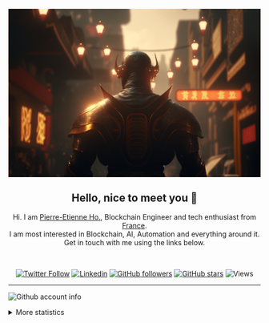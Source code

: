 <p align="center">
    <img align="center" alt="visitors" src="./profile_animation.png" />
</p>

<div align="center">
    
## Hello, nice to meet you 👋
    
Hi. I am [Pierre-Etienne Ho.](https://www.linkedin.com/in/blockchain-pierre-etienne-de/), Blockchain Engineer and tech enthusiast from
[France](https://en.wikipedia.org/wiki/France). <br/>I am most interested in Blockchain, AI, Automation and everything around it. Get in touch with me using the links below.
    
<br/>
    
[![Twitter Follow](https://img.shields.io/twitter/follow/KPohtinen?style=flat&colorA=225fb2&colorB=225fb2&logo=twitter&logoColor=white)](https://twitter.com/intent/follow?screen_name=hopierrot)
[![Linkedin](https://img.shields.io/badge/LinkedIn-0077B5?style=for-the-badge&logo=linkedin&logoColor=white&style=flat&color=225fb2)](https://www.linkedin.com/in/blockchain-pierre-etienne-de/)
[![GitHub followers](https://img.shields.io/github/followers/KasperiP?style=flat&colorA=225fb2&colorB=225fb2&label=Follow)](https://github.com/pierrot498)
[![GitHub stars](https://img.shields.io/github/stars/KasperiP?style=flat&colorA=225fb2&colorB=225fb2)](https://github.com/KasperiP)
![Views](https://komarev.com/ghpvc/?username=pierrot498P&color=225fb2)
</div>

<hr>

![Github account info](https://metrics.lecoq.io/pierrot498?template=classic&config.timezone=France)

<details><summary>More statistics</summary>

![Github statistics](https://github-readme-stats.vercel.app/api?username=pierrot498&show_icons=true)

![Used languages](https://github-readme-stats.vercel.app/api/top-langs/?username=pierrot498&layout=compact)

</details>

